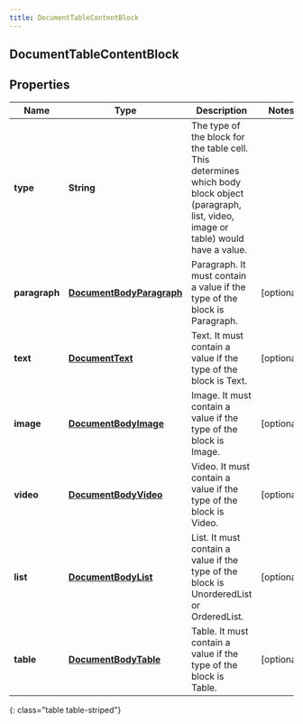 ```yaml
---
title: DocumentTableContentBlock
---
```

## DocumentTableContentBlock

## Properties

|Name | Type | Description | Notes|
|------------ | ------------- | ------------- | -------------|
| **type** | **String** | The type of the block for the table cell. This determines which body block object (paragraph, list, video, image or table) would have a value. | |
| **paragraph** | [**DocumentBodyParagraph**](DocumentBodyParagraph.html) | Paragraph. It must contain a value if the type of the block is Paragraph. | [optional] |
| **text** | [**DocumentText**](DocumentText.html) | Text. It must contain a value if the type of the block is Text. | [optional] |
| **image** | [**DocumentBodyImage**](DocumentBodyImage.html) | Image. It must contain a value if the type of the block is Image. | [optional] |
| **video** | [**DocumentBodyVideo**](DocumentBodyVideo.html) | Video. It must contain a value if the type of the block is Video. | [optional] |
| **list** | [**DocumentBodyList**](DocumentBodyList.html) | List. It must contain a value if the type of the block is UnorderedList or OrderedList. | [optional] |
| **table** | [**DocumentBodyTable**](DocumentBodyTable.html) | Table. It must contain a value if the type of the block is Table. | [optional] |
{: class="table table-striped"}


